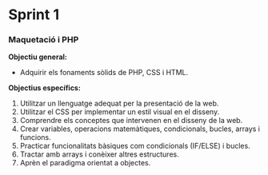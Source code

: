 # Sprint 1
<h3>Maquetació i PHP</h3>

**Objectiu general:**
- Adquirir els fonaments sòlids de PHP, CSS i HTML.


**Objectius específics:**
1. Utilitzar un llenguatge adequat per la presentació de la web. 
2. Utilitzar el CSS per implementar un estil visual en el disseny.
3. Comprendre els conceptes que intervenen en el disseny de la web.
4. Crear variables, operacions matemàtiques, condicionals, bucles, arrays i funcions.
5. Practicar funcionalitats bàsiques com condicionals (IF/ELSE) i bucles.
6. Tractar amb arrays i conèixer altres estructures.
7. Aprèn el paradigma orientat a objectes.

<!-----------------------------APUNTES BÁSICOS PARA EL EJERCICIO
Flexbox: https://css-tricks.com/snippets/css/a-guide-to-flexbox/
-->
